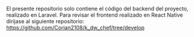 El presente repositorio solo contiene el código del backend del proyecto, realizado en Laravel.
Para revisar el frontend realizado en React Native dirijase al siguiente repositorio: 
https://github.com/Corian2108/k_dw_chef/tree/develop